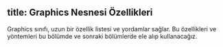 title: Graphics Nesnesi Özellikleri
---
Graphics sınıfı, uzun bir özellik listesi ve yordamlar sağlar. Bu özellikleri ve yöntemleri bu bölümde ve sonraki bölümlerde ele alıp kullanacağız.
